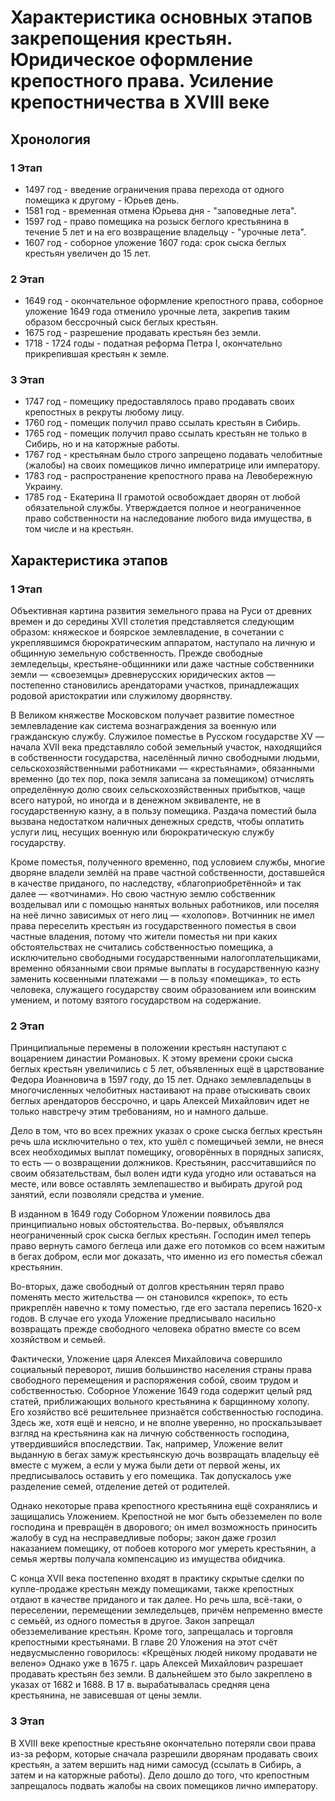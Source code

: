 # Характеристика основных этапов закрепощения крестьян. Юридическое оформление крепостного права. Усиление крепостничества в XVIII веке
## Хронология
### 1 Этап
- 1497 год - введение ограничения права перехода от одного помещика к другому - Юрьев день.
- 1581 год - временная отмена Юрьева дня - "заповедные лета".
- 1597 год - право помещика на розыск беглого крестьянина в течение 5 лет и на его возвращение владельцу - "урочные лета".
- 1607 год - соборное уложение 1607 года: срок сыска беглых крестьян увеличен до 15 лет.

### 2 Этап
- 1649 год - окончательное оформление крепостного права, соборное уложение 1649 года отменило урочные лета, закрепив таким образом бессрочный сыск беглых крестьян.
- 1675 год - разрешение продавать крестьян без земли.
- 1718 - 1724 годы - податная реформа Петра I, окончательно прикрепившая крестьян к земле.

### 3 Этап
- 1747 год - помещику предоставлялось право продавать своих крепостных в рекруты любому лицу.
- 1760 год - помещик получил право ссылать крестьян в Сибирь.
- 1765 год - помещик получил право ссылать крестьян не только в Сибирь, но и на каторжные работы.
- 1767 год - крестьянам было строго запрещено подавать челобитные (жалобы) на своих помещиков лично императрице или императору.
- 1783 год - распространение крепостного права на Левобережную Украину.
- 1785 год - Екатерина II грамотой освобождает дворян от любой обязательной службы. Утверждается полное и неограниченное право собственности на наследование любого вида имущества, в том числе и на крестьян.

## Характеристика этапов
### 1 Этап
Объективная картина развития земельного права на Руси от древних времен и до середины XVII столетия представляется следующим образом: княжеское и боярское землевладение, в сочетании с укреплявшимся бюрократическим аппаратом, наступало на личную и общинную земельную собственность. Прежде свободные земледельцы, крестьяне-общинники или даже частные собственники земли — «своеземцы» древнерусских юридических актов — постепенно становились арендаторами участков, принадлежащих родовой аристократии или служилому дворянству.

В Великом княжестве Московском получает развитие поместное землевладение как система вознаграждения за военную или гражданскую службу. Служилое поместье в Русском государстве XV — начала XVII века представляло собой земельный участок, находящийся в собственности государства, населённый лично свободными людьми, сельскохозяйственными работниками — «крестьянами», обязанными временно (до тех пор, пока земля записана за помещиком) отчислять определённую долю своих сельскохозяйственных прибытков, чаще всего натурой, но иногда и в денежном эквиваленте, не в государственную казну, а в пользу помещика. Раздача поместий была вызвана недостатком наличных денежных средств, чтобы оплатить услуги лиц, несущих военную или бюрократическую службу государству.

Кроме поместья, полученного временно, под условием службы, многие дворяне владели землёй на праве частной собственности, доставшейся в качестве приданого, по наследству, «благоприобретённой» и так далее — «вотчинами». Но свою частную землю собственник возделывал или с помощью нанятых вольных работников, или поселяя на неё лично зависимых от него лиц — «холопов». Вотчинник не имел права переселить крестьян из государственного поместья в свои частные владения, потому что жители поместья ни при каких обстоятельствах не считались собственностью помещика, а исключительно свободными государственными налогоплательщиками, временно обязанными свои прямые выплаты в государственную казну заменить косвенными платежами — в пользу «помещика», то есть человека, служащего государству своим образованием или воинским умением, и потому взятого государством на содержание.

### 2 Этап
Принципиальные перемены в положении крестьян наступают с воцарением династии Романовых. К этому времени сроки сыска беглых крестьян увеличились с 5 лет, объявленных ещё в царствование Федора Иоанновича в 1597 году, до 15 лет. Однако землевладельцы в многочисленных челобитных настаивают на праве отыскивать своих беглых арендаторов бессрочно, и царь Алексей Михайлович идет не только навстречу этим требованиям, но и намного дальше.

Дело в том, что во всех прежних указах о сроке сыска беглых крестьян речь шла исключительно о тех, кто ушёл с помещичьей земли, не внеся всех необходимых выплат помещику, оговорённых в порядных записях, то есть — о возвращении должников. Крестьянин, рассчитавшийся по своим обязательствам, был волен идти куда угодно или оставаться на месте, или вовсе оставлять землепашество и выбирать другой род занятий, если позволяли средства и умение.

В изданном в 1649 году Соборном Уложении появилось два принципиально новых обстоятельства. Во-первых, объявлялся неограниченный срок сыска беглых крестьян. Господин имел теперь право вернуть самого беглеца или даже его потомков со всем нажитым в бегах добром, если мог доказать, что именно из его поместья сбежал крестьянин.

Во-вторых, даже свободный от долгов крестьянин терял право поменять место жительства — он становился «крепок», то есть прикреплён навечно к тому поместью, где его застала перепись 1620-х годов. В случае его ухода Уложение предписывало насильно возвращать прежде свободного человека обратно вместе со всем хозяйством и семьей.

Фактически, Уложение царя Алексея Михайловича совершило социальный переворот, лишив большинство населения страны права свободного перемещения и распоряжения собой, своим трудом и собственностью. Соборное Уложение 1649 года содержит целый ряд статей, приближающих вольного крестьянина к барщинному холопу. Его хозяйство всё решительнее признаётся собственностью господина. Здесь же, хотя ещё и неясно, и не вполне уверенно, но проскальзывает взгляд на крестьянина как на личную собственность господина, утвердившийся впоследствии. Так, например, Уложение велит выданную в бегах замуж крестьянскую дочь возвращать владельцу её вместе с мужем, а если у мужа были дети от первой жены, их предписывалось оставить у его помещика. Так допускалось уже разделение семей, отделение детей от родителей.

Однако некоторые права крепостного крестьянина ещё сохранялись и защищались Уложением. Крепостной не мог быть обезземелен по воле господина и превращён в дворового; он имел возможность приносить жалобу в суд на несправедливые поборы; закон даже грозил наказанием помещику, от побоев которого мог умереть крестьянин, а семья жертвы получала компенсацию из имущества обидчика.

С конца XVII века постепенно входят в практику скрытые сделки по купле-продаже крестьян между помещиками, также крепостных отдают в качестве приданого и так далее. Но речь шла, всё-таки, о переселении, перемещении земледельцев, причём непременно вместе с семьёй, из одного поместья в другое. Закон запрещал обезземеливание крестьян. Кроме того, запрещалась и торговля крепостными крестьянами. В главе 20 Уложения на этот счёт недвусмысленно говорилось: «Крещёных людей никому продавати не велено» Однако уже в 1675 г. царь Алексей Михайлович разрешает продавать крестьян без земли. В дальнейшем это было закреплено в указах от 1682 и 1688. В 17 в. вырабатывалась средняя цена крестьянина, не зависевшая от цены земли.

### 3 Этап
В XVIII веке крепостные крестьяне окончательно потеряли свои права из-за реформ, которые сначала разрешили дворянам продавать своих крестьян, а затем вершить над ними самосуд (ссылать в Сибирь, а затем и на каторжные работы). Дело дошло до того, что крепостным запрещалось подвать жалобы на своих помещиков лично императору.
